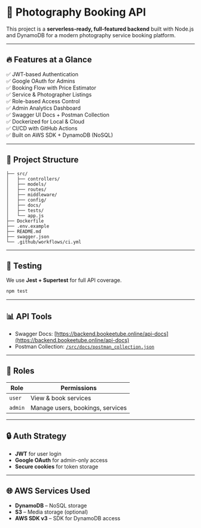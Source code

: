 # 📸 Photography Booking API

This project is a **serverless-ready, full-featured backend** built with Node.js and DynamoDB for a modern photography service booking platform.

---

## 🔥 Features at a Glance

✅ JWT-based Authentication  
✅ Google OAuth for Admins  
✅ Booking Flow with Price Estimator  
✅ Service & Photographer Listings  
✅ Role-based Access Control  
✅ Admin Analytics Dashboard  
✅ Swagger UI Docs + Postman Collection  
✅ Dockerized for Local & Cloud  
✅ CI/CD with GitHub Actions  
✅ Built on AWS SDK + DynamoDB (NoSQL)

---

## 📂 Project Structure

```
├── src/
│   ├── controllers/
│   ├── models/
│   ├── routes/
│   ├── middleware/
│   ├── config/
│   ├── docs/
│   ├── tests/
│   └── app.js
├── Dockerfile
├── .env.example
├── README.md
├── swagger.json
└── .github/workflows/ci.yml
```

---

## 🧪 Testing

We use **Jest + Supertest** for full API coverage.

```bash
npm test
```

---

## 📊 API Tools

- Swagger Docs: [https://backend.bookeetube.online/api-docs](https://backend.bookeetube.online/api-docs)
- Postman Collection: [`/src/docs/postman_collection.json`](src/docs/postman_collection.json)

---

## 👤 Roles

| Role     | Permissions                          |
|----------|--------------------------------------|
| `user`   | View & book services                 |
| `admin`  | Manage users, bookings, services     |

---

## 🔒 Auth Strategy

- **JWT** for user login
- **Google OAuth** for admin-only access
- **Secure cookies** for token storage

---

## 🌐 AWS Services Used

- **DynamoDB** – NoSQL storage
- **S3** – Media storage (optional)
- **AWS SDK v3** – SDK for DynamoDB access
